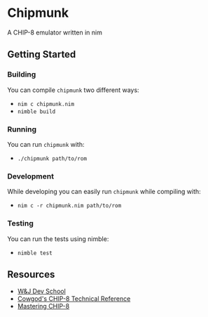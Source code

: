 # Chipmunk

A CHIP-8 emulator written in nim

## Getting Started

### Building

You can compile `chipmunk` two different ways:

- `nim c chipmunk.nim`
- `nimble build`

### Running

You can run `chipmunk` with:

- `./chipmunk path/to/rom`

### Development

While developing you can easily run `chipmunk` while compiling with:

- `nim c -r chipmunk.nim path/to/rom`

### Testing

You can run the tests using nimble:

- `nimble test`

## Resources

* [W&J Dev School](https://wjdevschool.com/blog/video-game-console-emulator/)
* [Cowgod's CHIP-8 Technical Reference](http://devernay.free.fr/hacks/chip8/C8TECH10.HTM)
* [Mastering CHIP-8](http://mattmik.com/files/chip8/mastering/chip8.html)